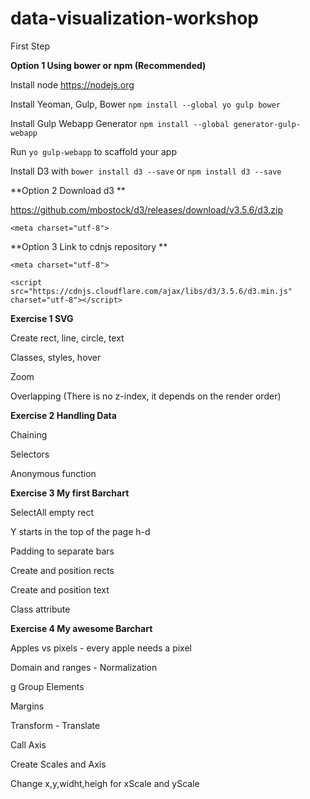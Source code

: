 # data-visualization-workshop

First Step

**Option 1 Using bower or npm (Recommended)**

Install node https://nodejs.org

Install Yeoman, Gulp, Bower `npm install --global yo gulp bower`

Install Gulp Webapp Generator `npm install --global generator-gulp-webapp`

Run `yo gulp-webapp` to scaffold your app

Install D3 with `bower install d3 --save` or `npm install d3 --save`

**Option 2 Download d3 **

https://github.com/mbostock/d3/releases/download/v3.5.6/d3.zip

`<meta charset="utf-8">`

**Option 3 Link to cdnjs repository **

`<meta charset="utf-8">`

`<script src="https://cdnjs.cloudflare.com/ajax/libs/d3/3.5.6/d3.min.js" charset="utf-8"></script>`

**Exercise 1 SVG**

Create rect, line, circle, text

Classes, styles, hover

Zoom

Overlapping (There is no z-index, it depends on the render order)

**Exercise 2 Handling Data**

Chaining

Selectors

Anonymous function

**Exercise 3 My first Barchart**

SelectAll empty rect

Y starts in the top of the page h-d

Padding to separate bars

Create and position rects

Create and position text

Class attribute

**Exercise 4 My awesome Barchart**

Apples vs pixels - every apple needs a pixel

Domain and ranges - Normalization

g Group Elements

Margins

Transform - Translate

Call Axis

Create Scales and Axis

Change x,y,widht,heigh for xScale and yScale